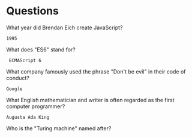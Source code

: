 # Questions

What year did Brendan Eich create JavaScript?

```
1995
```

What does "ES6" stand for?

```
 ECMAScript 6
```

What company famously used the phrase "Don't be evil" in their code of conduct?

```
Google 
```

What English mathematician and writer is often regarded as the first computer programmer?

```
Augusta Ada King

```

Who is the "Turing machine" named after?

```

```

